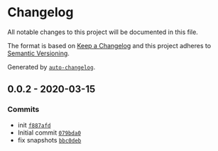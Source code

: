 # Changelog

All notable changes to this project will be documented in this file.

The format is based on [Keep a Changelog](https://keepachangelog.com/en/1.0.0/)
and this project adheres to [Semantic Versioning](https://semver.org/spec/v2.0.0.html).

Generated by [`auto-changelog`](https://github.com/CookPete/auto-changelog).

## 0.0.2 - 2020-03-15

### Commits

- init [`f887afd`](https://github.com/sw-yx/netlify-plugin-rss/commit/f887afd39b3435fba7075cad3b7dd76d0b0b146d)
- Initial commit [`079bda0`](https://github.com/sw-yx/netlify-plugin-rss/commit/079bda05ec4e6e900bc11036a179f40d376ad63a)
- fix snapshots [`bbc0deb`](https://github.com/sw-yx/netlify-plugin-rss/commit/bbc0deb6a1bc873cb3d3f0a37c11ad94bc154b00)
